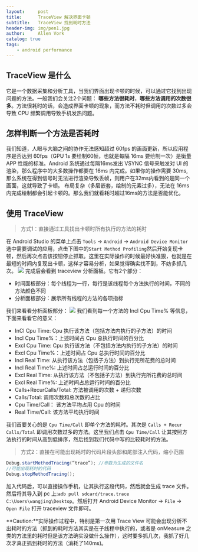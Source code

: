 ```yaml
---
layout:     post
title:      TraceView 解决界面卡顿
subtitle:   TraceView 找到耗时方法
header-img: img/pen1.jpg
author:     Allen Vork
catalog: true
tags:
    - android performance    
---
```

## TraceView 是什么
它是一个数据采集和分析工具，当我们界面出现卡顿的时候，可以通过它找到出现问题的方法。一般我们会关注2个问题： **哪些方法很耗时**，**哪些方法调用的次数很多**。方法很耗时的话，会造成界面卡顿的现象，而方法不耗时但调用的次数过多会导致 CPU 频繁调用导致手机发热问题。

## 怎样判断一个方法是否耗时
我们知道，人眼与大脑之间的协作无法感知超过 60fps 的画面更新，所以应用程序是否达到 60fps（GPU 1s 要绘制60帧，也就是每隔 16ms 要绘制一次）是衡量 APP 性能的标准。Android 系统通过每隔16ms发出 VSYNC 信号来触发对 UI 的渲染，那么程序中的大多数操作都要在 16ms 内完成。如果你的操作需要 30ms,那么系统在得到信号时无法进行渲染导致丢帧，则用户在32ms内看到的是同一个画面，这就导致了卡顿。 布局复杂（多层嵌套，绘制的元素过多），无法在 16ms 内完成绘制都会引起卡顿的。那么我们就看耗时超过16ms的方法是否能优化。

## 使用 TraceView
> 方式1：直接通过工具找出卡顿时所有执行的方法的耗时    

在 Android Studio 的菜单上点击 `Tools` -> `Android` -> `Android Device Monitor` 选中需要调试的应用，点击下图中的`Start Method Profiling`然后开始复现卡顿，然后再次点击该按钮停止抓取。这里在实际操作的时候最好快准狠，也就是在最短的时间内复现出卡顿，这样才容易分析，如果觉得确实找不到，不妨多抓几次。
![]({{site.url}}/img/android/basic/traceview/adm.png)
完成后会看到 traceview 分析面板。它有2个部分：    
+ 时间面板部分：每个线程为一行，每行是该线程每个方法执行的时间，不同的方法颜色不同
+ 分析面板部分：展示所有线程的方法的各项指标

我们来看看分析面板部分：
![]({{site.url}}/img/android/basic/traceview/traceview1.png)
我们看到每一个方法的 Incl Cpu Time% 等信息，下面来看看它的意义：
+ InCl Cpu Time: Cpu 执行该方法（包括方法内执行的子方法）的时间
+ Incl Cpu Time%：上述时间占 Cpu 总执行时间的百分比
+ Excl Cpu Time: Cpu 执行该方法（不包括方法内执行的子方法）的时间
+ Excl Cpu Time%：上述时间占 Cpu 总执行时间的百分比
+ Incl Real Time: 从执行该方法（包括子方法）到执行完所花费的总时间
+ Incl Real Time%: 上述时间占总运行时间的百分比
+ Excl Real Time: 从执行该方法（不包括子方法）到执行完所花费的总时间
+ Excl Real Time%: 上述时间占总运行时间的百分比
+ Calls+RecurCalls/Total: 方法被调用的次数 + 递归次数
+ Calls/Total: 调用次数和总次数的占比
+ Cpu Time/Call： 该方法平均占用 Cpu 的时间
+ Real Time/Call: 该方法平均执行时间

我们首要关心的是 `Cpu Time/Call` 即单个方法的耗时。其次是 `Calls + Recur Calls/Total` 即调用次数过多的方法。这里我们点击 `Cpu Time/Call` 让其按照方法执行的时间从高到低排序，然后找到我们代码中写的比较耗时的方法。

> 方式2：直接在可能出现耗时的代码片段头部和尾部注入代码，缩小范围    

```java
Debug.startMethodTracing(“trace”); //参数为生成的文件名
//可能出现耗时的代码
Debug.stopMethodTracing();
```
加入代码后，可以直接操作手机，让其执行这段代码，然后就会生成 trace 文件。然后将其导入到 pc 上:`adb pull sdcard/trace.trace    C:\Users\wangjing\Desktop`。然后打开 Android Device Monitor -> `File` -> `Open File` 打开 traceview 文件即可。

**Caution:**实际操作过程中，特别是第一次用 Trace View 可能会出现分析不出耗时的方法（抓到的耗时方法其实是在子线程中执行的，或者是 onMeasure 之类的方法里的耗时但是该方法确实没做什么操作），这时要多抓几次，我抓了好几次才真正抓到耗时的方法（消耗了140ms)。